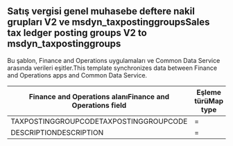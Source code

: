 ## <a name="sales-tax-ledger-posting-groups-v2-to-msdyn_taxpostinggroups"></a><span data-ttu-id="40314-101">Satış vergisi genel muhasebe deftere nakil grupları V2 ve msdyn_taxpostinggroups</span><span class="sxs-lookup"><span data-stu-id="40314-101">Sales tax ledger posting groups V2 to msdyn_taxpostinggroups</span></span>

<span data-ttu-id="40314-102">Bu şablon, Finance and Operations uygulamaları ve Common Data Service arasında verileri eşitler.</span><span class="sxs-lookup"><span data-stu-id="40314-102">This template synchronizes data between Finance and Operations apps and Common Data Service.</span></span>

<span data-ttu-id="40314-103">Finance and Operations alanı</span><span class="sxs-lookup"><span data-stu-id="40314-103">Finance and Operations field</span></span> | <span data-ttu-id="40314-104">Eşleme türü</span><span class="sxs-lookup"><span data-stu-id="40314-104">Map type</span></span> | <span data-ttu-id="40314-105">Diğer Dynamics 365 alanı</span><span class="sxs-lookup"><span data-stu-id="40314-105">Other Dynamics 365 field</span></span> | <span data-ttu-id="40314-106">Varsayılan değer</span><span class="sxs-lookup"><span data-stu-id="40314-106">Default value</span></span>
---|---|---|---
<span data-ttu-id="40314-107">TAXPOSTINGGROUPCODE</span><span class="sxs-lookup"><span data-stu-id="40314-107">TAXPOSTINGGROUPCODE</span></span> | = | <span data-ttu-id="40314-108">msdyn_name</span><span class="sxs-lookup"><span data-stu-id="40314-108">msdyn_name</span></span> | 
<span data-ttu-id="40314-109">DESCRIPTION</span><span class="sxs-lookup"><span data-stu-id="40314-109">DESCRIPTION</span></span> | = | <span data-ttu-id="40314-110">msdyn_description</span><span class="sxs-lookup"><span data-stu-id="40314-110">msdyn_description</span></span> | 
